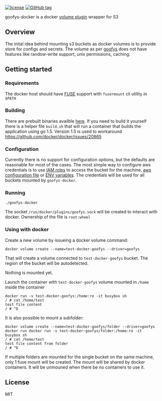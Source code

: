 [![license](https://img.shields.io/github/license/monder/goofys-docker.svg?maxAge=2592000&style=flat-square)]()
[![GitHub tag](https://img.shields.io/github/tag/monder/goofys-docker.svg?style=flat-square)]()

goofys-docker is a docker [volume plugin] wrapper for S3

## Overview

The inital idea behind mounting s3 buckets as docker volumes is to provide store for configs and secrets. The volume as per [goofys] does not have features like randow-write support, unix permissions, caching.

## Getting started

### Requirements

The docker host should have [FUSE] support with `fusermount` cli utility in `$PATH`

### Building

There are prebuilt binaries availble [here][download]. If you need to build it yourself there is a helper file `build.sh` that will run a container that builds the application using go 1.5. Version 1.5 is used to workaround https://github.com/docker/docker/issues/20865

### Configuration

Currently there is no support for configuration options, but the defaults are reasonable for most of the cases.
The most simple way to configure aws credentials is to use [IAM roles] to access the bucket for the machine, [aws configuration file][AWS auth] or [ENV variables][AWS auth]. The credentials will be used for all buckets mounted by `goofys-docker`.

### Running

```
./goofys-docker
```
The socket `/run/docker/plugins/goofys.sock` will be created to interact with docker. Ownership of the file is `root:wheel`

### Using with docker

Create a new volume by issueing a docker volume command:
```
docker volume create --name=test-docker-goofys --driver=goofys
```
That will create a volume connected to `test-docker-goofys` bucket. The region of the bucket will be autodetected.

Nothing is mounted yet.

Launch the container with `test-docker-goofys` volume mounted in `/home` inside the container
```
docker run -v test-docker-goofys:/home:ro -it busybox sh
/ # cat /home/test
test file content
/ # ^D
```

It is also possible to mount a subfolder:
```
docker volume create --name=test-docker-goofys/folder --driver=goofys
docker run docker run -v test-docker-goofys/folder:/home:ro -it busybox sh
/ # cat /home/test
test file content from folder
/ # ^D
```

If multiple folders are mounted for the single bucket on the same machine, only 1 fuse mount will be created. The mount will be shared by docker containers. It will be unmouned when there be no containers to use it.

## License
MIT

[goofys]: https://github.com/kahing/goofys
[volume plugin]: https://docs.docker.com/engine/extend/plugins_volume/
[FUSE]: https://github.com/libfuse/libfuse
[download]: https://github.com/monder/goofys-docker/releases
[AWS auth]: http://docs.aws.amazon.com/sdk-for-go/api/#Configuring_Credentials
[IAM roles]: http://docs.aws.amazon.com/IAM/latest/UserGuide/id_roles_use_switch-role-ec2.html

